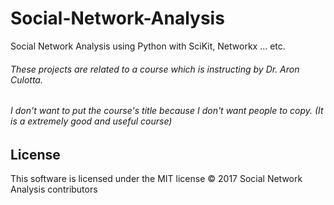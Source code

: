 # Social-Network-Analysis
Social Network Analysis using Python with SciKit, Networkx ... etc.

###### These projects are related to a course which is instructing by Dr. Aron Culotta.
###### I don't want to put the course's title because I don't want people to copy. (It is a extremely good and useful course)

License
-------

This software is licensed under the MIT license
© 2017 Social Network Analysis contributors
